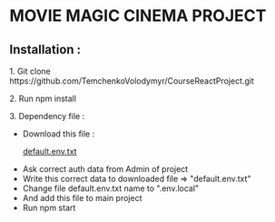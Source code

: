 <h1>MOVIE MAGIC CINEMA PROJECT</h1>
<h2> Installation : </h2>


  <p> 1. Git clone https://github.com/TemchenkoVolodymyr/CourseReactProject.git</p>
  <p> 2. Run npm install </p>
  <p> 3. Dependency file  :
  <ul>  
 <li> Download  this file :</li> 

[default.env.txt](https://github.com/TemchenkoVolodymyr/CourseReactProject/files/11727067/default.env.txt)

 <li>Ask correct auth data from Admin of project</li>

 <li>Write this correct data to downloaded file => "default.env.txt"</li>
  <li> Change file default.env.txt name to ".env.local" </li>
  <li> And add this file to  main project </li>
  <li> Run npm start </li>
  </ul>

